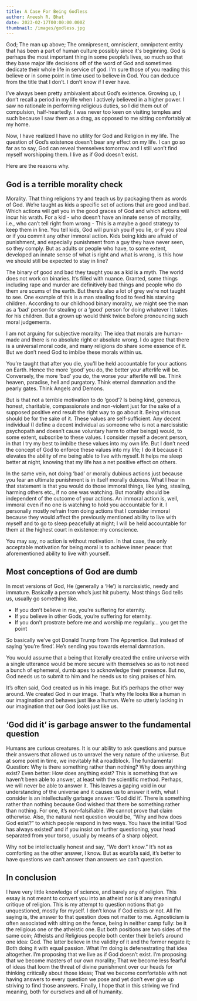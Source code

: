 ```yaml
---
title: A Case For Being Godless
author: Aneesh R. Bhat
date: 2023-02-17T00:00:00.000Z
thumbnail: /images/godless.jpg
---
```

God; The man up above; The omnipresent, omniscient, omnipotent entity that has been a part of human culture possibly since it's beginning. God is perhaps the most important thing in some people’s lives, so much so that they base major life decisions off of the word of God and sometimes dedicate their whole life in service of god. I’m sure those of you reading this believe or in some point in time used to believe in God. You can deduce from the title that I don’t. I don’t know if I ever have. 

I’ve always been pretty ambivalent about God’s existence. Growing up, I don’t recall a period in my life when I actively believed in a higher power. I saw no rationale in performing religious duties, so I did them out of compulsion, half-heartedly. I was never too keen on visiting temples and such because I saw them as a drag, as opposed to me sitting comfortably at my home.

Now, I have realized I have no utility for God and Religion in my life. The question of God’s existence doesn’t bear any effect on my life. I can go so far as to say, God can reveal themselves tomorrow and I still won’t find myself worshipping them. I live as if God doesn’t exist.

Here are the reasons why.

## God is a terrible morality check

Morality. That thing religions try and teach us by packaging them as words of God. We’re taught as kids a specific set of actions that are good and bad. Which actions will get you in the good graces of God and which actions will incur his wrath. For a kid - who doesn’t have an innate sense of morality, i.e., who can’t tell right from wrong - This is a maybe a good strategy to keep them in line. You tell kids, God will punish you if you lie, or if you steal or if you commit any other immoral action. Kids being kids are afraid of punishment, and especially punishment from a guy they have never seen, so they comply. But as adults or people who have, to some extent, developed an innate sense of what is right and what is wrong, is this how we should still be expected to stay in line?

The binary of good and bad they taught you as a kid is a myth. The world does not work on binaries. It’s filled with nuance. Granted, some things including rape and murder are definitively bad things and people who do them are scums of the earth. But there’s also a lot of grey we’re not taught to see. One example of this is a man stealing food to feed his starving children. According to our childhood binary morality, we might see the man as a ‘bad’ person for stealing or a ‘good’ person for doing whatever it takes for his children. But a grown up would think twice before pronouncing such moral judgements. 

I am not arguing for subjective morality: The idea that morals are human-made and there is no absolute right or absolute wrong. I do agree that there is a universal moral code, and many religions do share some essence of it. But we don’t need God to imbibe these morals within us.

You’re taught that after you die, you’ll be held accountable for your actions on Earth. Hence the more ‘good’ you do, the better your afterlife will be. Conversely, the more ‘bad’ you do, the worse your afterlife will be. Think heaven, paradise, hell and purgatory. Think eternal damnation and the pearly gates. Think Angels and Demons.

But is that not a terrible motivation to do ‘good’? Is being kind, generous, honest, charitable, compassionate and non-violent just for the sake of a supposed positive end result the right way to go about it. Being virtuous should be for the sake of it. These values are self-sufficient. Any decent individual (I define a decent individual as someone who is not a narcissistic psychopath and doesn’t cause voluntary harm to other beings) would, to some extent, subscribe to these values. I consider myself a decent person, in that I try my best to imbibe these values into my own life. But I don’t need the concept of God to enforce these values into my life; I do it because it elevates the ability of me being able to live with myself. It helps me sleep better at night, knowing that my life has a net positive effect on others.

In the same vein, not doing ‘bad’ or morally dubious actions just because you fear an ultimate punishment is in itself morally dubious. What I hear in that statement is that you would do those immoral things, like lying, stealing, harming others etc., if no one was watching. But morality should be independent of the outcome of your actions. An immoral action is, well, immoral even if no one is watching to hold you accountable for it. I personally mostly refrain from doing actions that I consider immoral because they would affect the previously mentioned ability to live with myself and to go to sleep peacefully at night; I will be held accountable for them at the highest court in existence: my conscience. 

You may say, no action is without motivation. In that case, the only acceptable motivation for being moral is to achieve inner peace: that aforementioned ability to live with yourself.

## Most conceptions of God are dumb

In most versions of God, He (generally a ‘He’) is narcissistic, needy and immature. Basically a person who’s just hit puberty. Most things God tells us, usually go something like.

- If you don’t believe in me, you’re suffering for eternity.
- If you believe in other Gods, you’re suffering for eternity.
- If you don’t prostrate before me and worship me regularly… you get the point

So basically we’ve got Donald Trump from The Apprentice. But instead of saying ‘you’re fired’. He’s sending you towards eternal damnation.

You would assume that a being that literally created the entire universe with a single utterance would be more secure with themselves so as to not need a bunch of ephemeral, dumb apes to acknowledge their presence. But no, God needs us to submit to him and he needs us to sing praises of him.

It’s often said, God created us in his image. But it’s perhaps the other way around. We created God in our image. That’s why He looks like a human in our imagination and behaves just like a human. We’re so utterly lacking in our imagination that our God looks just like us.

## ‘God did it’ is garbage answer to the fundamental question

Humans are curious creatures. It is our ability to ask questions and pursue their answers that allowed us to unravel the very nature of the universe. But at some point in time, we inevitably hit a roadblock. The fundamental Question: Why is there something rather than nothing? Why does anything exist? Even better: How does anything exist? This is something that we haven’t been able to answer, at least with the scientific method. Perhaps, we will never be able to answer it. This leaves a gaping void in our understanding of the universe and it causes us to answer it with, what I consider is an intellectually garbage answer: ‘God did it’. There is something rather than nothing because God wished that there be something rather than nothing. For one, it’s non-falsifiable. We cannot prove that claim otherwise. Also, the natural next question would be, “Why and how does God exist?” to which people respond in two ways. You have the initial ‘God has always existed’ and if you insist on further questioning, your head separated from your torso, usually by means of a sharp object.

Why not be intellectually honest and say, “We don’t know.” It’s not as comforting as the other answer, I know. But as exurb1a said, it’s better to have questions we can’t answer than answers we can’t question.

## In conclusion

I have very little knowledge of science, and barely any of religion. This essay is not meant to convert you into an atheist nor is it any meaningful critique of religion. This is my attempt to question notions that go unquestioned, mostly for myself. I don’t know if God exists or not. All I’m saying is, the answer to that question does not matter to me. Agnosticism is often associated with sitting on the fence, being in neither camp fully: be it the religious one or the atheistic one. But both positions are two sides of the same coin; Atheists and Religious people both center their beliefs around one idea: God. The latter believe in the validity of it and the former negate it; Both doing it with equal passion. What I’m doing is defenestrating that idea altogether. I’m proposing that we live as if God doesn’t exist. I’m proposing that we become masters of our own morality; That we become less fearful of ideas that loom the threat of divine punishment over our heads for thinking critically about those ideas; That we become comfortable with not having answers to every question we pose and yet don’t ever give up striving to find those answers. Finally, I hope that in this striving we find meaning, both for ourselves and all of humanity.
